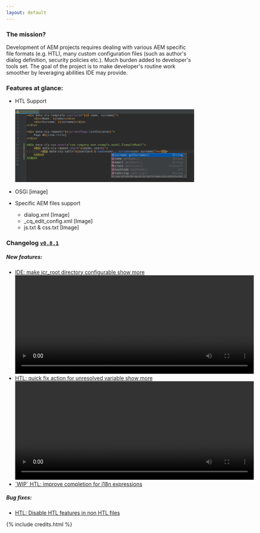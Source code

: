 ```yaml
--- 
layout: default 
--- 
```


### The mission?

<p>Development of AEM projects requires dealing with various AEM specific file formats (e.g. HTL), many custom configuration
    files (such as author's dialog definition, security policies etc.). Much burden added to developer's tools set. The goal
    of the project is to make developer's routine work smoother by leveraging abilities IDE may provide.</p>

### Features at glance: 

* HTL Support

    <img src="/assets/images/screenshots/main.png" class="img-fluid" alt="Htl Support Overview Screenshot">

* OSGi [image]
* Specific AEM files support 
  * dialog.xml [Image] 
  * _cq_edit_config.xml [Image] 
  * js.txt & css.txt [Image] 
  
### Changelog [`v0.8.1`](https://github.com/DmytroTroynikov/aemtools/releases/tag/v0.8.1)

##### New features:

<ul id="changelog-accordion" role="tablist">
    <li>
        <a href="https://github.com/DmytroTroynikov/aemtools/issues/115" id="115-heading">
            IDE: make jcr_root directory configurable 
        </a>
        <a href="#115-collapse" data-toggle="collapse" aria-expanded="false">
            <span class="collapse-btn">
                show more 
            </span>
        </a>
        <div id="115-collapse" class="collapse hide" data-parent="changelog-accordion" role="tabpanel" aria-labelledby="115-heading">
            <div class="card-block">
                <video class="col-10 video-js" data-setup='{"loop": true}'
                 loop="true" 
                 controls preload="auto" width="640" height="264">
                 <source src="/assets/images/cnotes/htl_root_configuration.webm" type="video/webm">
                </video>
            </div>
        </div>
    </li>
    <li>
        <a href="https://github.com/DmytroTroynikov/aemtools/issues/108" id="108-heading">
            HTL: quick fix action for unresolved variable
        </a>
        <a href="#108-collapse" data-toggle="collapse" aria-expanded="false">
            <span class="collapse-btn">
                show more
            </span>
        </a>
        <div id="108-collapse" class="collapse hide" data-parent="changelog-accordion" role="tabpanel" aria-labelledby="108-heading">
            <div class="card-block">
                <video class="col-10 video-js" data-setup='{"loop": true}'
                 loop="true" 
                 controls preload="auto" width="640" height="264">
                 <source src="/assets/images/cnotes/fix_variable.webm" type="video/webm">
                </video>
            </div>
        </div>
    </li>
    <li>
        <a href="https://github.com/DmytroTroynikov/aemtools/issues/111">`WIP` HTL: improve completion for i18n expressions</a>
    </li>
</ul>

##### Bug fixes:

<ul>
    <li>
        <a href="https://github.com/DmytroTroynikov/aemtools/issues/117">
            HTL: Disable HTL features in non HTL files
        </a>
    </li>
</ul>

{% include credits.html %}

